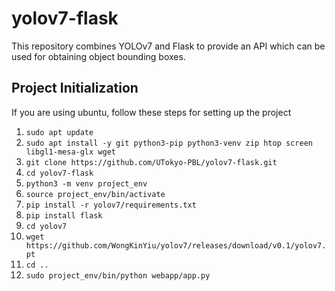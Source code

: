 # yolov7-flask

This repository combines YOLOv7 and Flask to provide an API which can be used for obtaining object bounding boxes.

## Project Initialization
If you are using ubuntu, follow these steps for setting up the project
1. `sudo apt update`
2. `sudo apt install -y git python3-pip python3-venv zip htop screen libgl1-mesa-glx wget`
3. `git clone https://github.com/UTokyo-PBL/yolov7-flask.git`
4. `cd yolov7-flask`
5. `python3 -m venv project_env`
6. `source project_env/bin/activate`
7. `pip install -r yolov7/requirements.txt`
8. `pip install flask`
9. `cd yolov7`
10. `wget https://github.com/WongKinYiu/yolov7/releases/download/v0.1/yolov7.pt`
11. `cd ..`
12. `sudo project_env/bin/python webapp/app.py`
